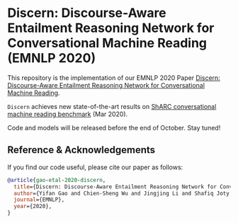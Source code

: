 # Discern: Discourse-Aware Entailment Reasoning Network for Conversational Machine Reading (EMNLP 2020)

This repository is the implementation of our EMNLP 2020 Paper [Discern: Discourse-Aware Entailment Reasoning Network for Conversational Machine Reading](yifan-gao.github.io).

`Discern` achieves new state-of-the-art results on [ShARC conversational machine reading benchmark](https://sharc-data.github.io/leaderboard.html) (Mar 2020).

Code and models will be released before the end of October. Stay tuned!


## Reference & Acknowledgements

If you find our code useful, please cite our paper as follows:

```bibtex
@article{gao-etal-2020-discern,
  title={Discern: Discourse-Aware Entailment Reasoning Network for Conversational Machine Reading},
  author={Yifan Gao and Chien-Sheng Wu and Jingjing Li and Shafiq Joty and Steven C.H. Hoi, Caiming Xiong and Irwin King and Michael R. Lyu},
  journal={EMNLP},
  year={2020},
}
```

